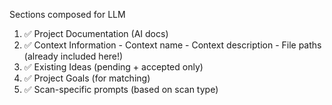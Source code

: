 Sections composed for LLM
  1. ✅ Project Documentation (AI docs)
  2. ✅ Context Information
    - Context name
    - Context description
    - File paths (already included here!)
  3. ✅ Existing Ideas (pending + accepted only)
  4. ✅ Project Goals (for matching)
  5. ✅ Scan-specific prompts (based on scan type)